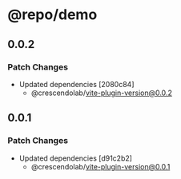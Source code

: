 # @repo/demo

## 0.0.2

### Patch Changes

- Updated dependencies [2080c84]
  - @crescendolab/vite-plugin-version@0.0.2

## 0.0.1

### Patch Changes

- Updated dependencies [d91c2b2]
  - @crescendolab/vite-plugin-version@0.0.1
